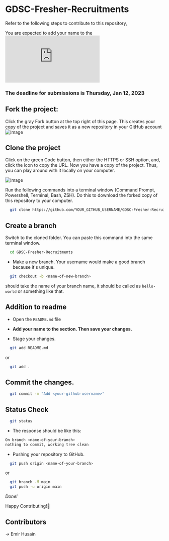 # GDSC-Fresher-Recruitments

Refer to the following steps to contribute to this repository,

You are expected to add your name to the ![Contributors](https://github.com/dscvitc/GDSC-Fresher-Recruitments/blob/main/README.md#contributors)

### The deadline for submissions is Thursday, Jan 12, 2023


## Fork the project:
 Click the gray Fork button at the top right of this page. This creates your copy of the project and saves it as a new repository in your GitHub account
![image](https://user-images.githubusercontent.com/67182544/211362957-0c005848-c944-4743-bfcc-f9d1f275059e.png)

## Clone the project
Click on the green Code button, then either the HTTPS or SSH option, and, click the icon to copy the URL. Now you have a copy of the project. Thus, you can play around with it locally on your computer.

![image](https://user-images.githubusercontent.com/67182544/211363625-eb119698-4a51-4604-8ec6-ea78879d353b.png)


Run the following commands into a terminal window (Command Prompt, Powershell, Terminal, Bash, ZSH). Do this to download the forked copy of this repository to your computer.

```bash
  git clone https://github.com/YOUR_GITHUB_USERNAME/GDSC-Fresher-Recruitments.git
```
## Create a branch

Switch to the cloned folder. You can paste this command into the same terminal window.

```bash
  cd GDSC-Fresher-Recruitments
```

- Make a new branch. Your username would make a good branch because it's unique.

```bash
  git checkout -b <name-of-new-branch>
```
*<name-of-new-branch>* should take the name of your branch name,  it should be called as `hello-world` or something like that.

## Addition to readme

- Open the `README.md` file

- **Add your name to the section. Then save your changes.**

- Stage your changes.

```bash
  git add README.md
```

or

```bash
  git add .
```

## Commit the changes.

```bash
  git commit -m "Add <your-github-username>"
```

## Status Check

```bash
  git status
```

- The response should be like this:

```bash
On branch <name-of-your-branch>
nothing to commit, working tree clean
```

- Pushing your repository to GitHub.

```bash
  git push origin <name-of-your-branch>
```

or

```bash
  git branch -M main
  git push -u origin main
```
*Done!*

Happy Contributing!🥳

## Contributors
-> Emir Husain
